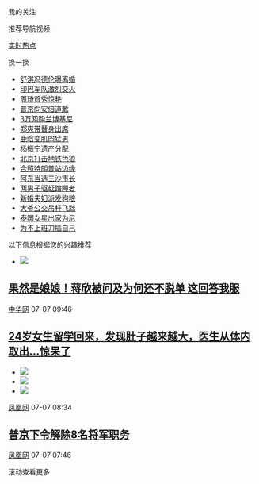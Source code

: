  

 我的关注

 推荐导航视频

 [实时热点](http://top.baidu.com/?fr=mhd_card)

<a class="hot-refresh">换一换</a>

*   [舒淇冯德伦曝离婚](https://www.baidu.com/s?cl=3&tn=baidutop10&fr=top1000&wd=%E8%88%92%E6%B7%87%E5%86%AF%E5%BE%B7%E4%BC%A6%E6%9B%9D%E7%A6%BB%E5%A9%9A&rsv_idx=2)
*   [印巴军队激烈交火](https://www.baidu.com/s?cl=3&tn=baidutop10&fr=top1000&wd=%E5%8D%B0%E5%B7%B4%E5%86%9B%E9%98%9F%E6%BF%80%E7%83%88%E4%BA%A4%E7%81%AB&rsv_idx=2)
*   [周琦首秀惊艳](https://www.baidu.com/s?cl=3&tn=baidutop10&fr=top1000&wd=%E5%91%A8%E7%90%A6%E9%A6%96%E7%A7%80%E6%83%8A%E8%89%B3&rsv_idx=2)
*   [普京向安倍道歉](https://www.baidu.com/s?cl=3&tn=baidutop10&fr=top1000&wd=%E6%99%AE%E4%BA%AC%E5%90%91%E5%AE%89%E5%80%8D%E9%81%93%E6%AD%89&rsv_idx=2)
*   [3万网购兰博基尼](https://www.baidu.com/s?cl=3&tn=baidutop10&fr=top1000&wd=3%E4%B8%87%E7%BD%91%E8%B4%AD%E5%85%B0%E5%8D%9A%E5%9F%BA%E5%B0%BC&rsv_idx=2)
*   [郑爽带替身出席](https://www.baidu.com/s?cl=3&tn=baidutop10&fr=top1000&wd=%E9%83%91%E7%88%BD%E5%B8%A6%E6%9B%BF%E8%BA%AB%E5%87%BA%E5%B8%AD&rsv_idx=2)
*   [鹿晗变肌肉猛男](https://www.baidu.com/s?cl=3&tn=baidutop10&fr=top1000&wd=%E9%B9%BF%E6%99%97%E5%8F%98%E8%82%8C%E8%82%89%E7%8C%9B%E7%94%B7&rsv_idx=2)
*   [杨振宁遗产分配](https://www.baidu.com/s?cl=3&tn=baidutop10&fr=top1000&wd=%E6%9D%A8%E6%8C%AF%E5%AE%81%E9%81%97%E4%BA%A7%E5%88%86%E9%85%8D&rsv_idx=2)
*   [北京打击地铁色狼](https://www.baidu.com/s?cl=3&tn=baidutop10&fr=top1000&wd=%E5%8C%97%E4%BA%AC%E6%89%93%E5%87%BB%E5%9C%B0%E9%93%81%E8%89%B2%E7%8B%BC&rsv_idx=2)
*   [合照特朗普站边缘](https://www.baidu.com/s?cl=3&tn=baidutop10&fr=top1000&wd=%E5%90%88%E7%85%A7%E7%89%B9%E6%9C%97%E6%99%AE%E7%AB%99%E8%BE%B9%E7%BC%98&rsv_idx=2)
*   [阿东当选三沙市长](https://www.baidu.com/s?cl=3&tn=baidutop10&fr=top1000&wd=%E9%98%BF%E4%B8%9C%E5%BD%93%E9%80%89%E4%B8%89%E6%B2%99%E5%B8%82%E9%95%BF&rsv_idx=2)
*   [两男子驱赶蹭睡者](https://www.baidu.com/s?cl=3&tn=baidutop10&fr=top1000&wd=%E4%B8%A4%E7%94%B7%E5%AD%90%E9%A9%B1%E8%B5%B6%E8%B9%AD%E7%9D%A1%E8%80%85&rsv_idx=2)
*   [新婚夫妇派发狗粮](https://www.baidu.com/s?cl=3&tn=baidutop10&fr=top1000&wd=%E6%96%B0%E5%A9%9A%E5%A4%AB%E5%A6%87%E6%B4%BE%E5%8F%91%E7%8B%97%E7%B2%AE&rsv_idx=2)
*   [大爷公交吊杆飞踹](https://www.baidu.com/s?cl=3&tn=baidutop10&fr=top1000&wd=%E5%A4%A7%E7%88%B7%E5%85%AC%E4%BA%A4%E5%90%8A%E6%9D%86%E9%A3%9E%E8%B8%B9&rsv_idx=2)
*   [泰国女星出家为尼](https://www.baidu.com/s?cl=3&tn=baidutop10&fr=top1000&wd=%E6%B3%B0%E5%9B%BD%E5%A5%B3%E6%98%9F%E5%87%BA%E5%AE%B6%E4%B8%BA%E5%B0%BC&rsv_idx=2)
*   [为不上班刀插自己](https://www.baidu.com/s?cl=3&tn=baidutop10&fr=top1000&wd=%E4%B8%BA%E4%B8%8D%E4%B8%8A%E7%8F%AD%E5%88%80%E6%8F%92%E8%87%AA%E5%B7%B1&rsv_idx=2)

 以下信息根据您的兴趣推荐

*   [![](https://ss1.baidu.com/6ONXsjip0QIZ8tyhnq/it/u=1119907843,1990191923&fm=80&w=179&h=119&img.PNG)](http://news.china.com/yule/11184455/20170707/30932719.html "果然是娘娘！蒋欣被问及为何还不脱单 这回答我服")

## [果然是娘娘！蒋欣被问及为何还不脱单 这回答我服](http://news.china.com/yule/11184455/20170707/30932719.html "果然是娘娘！蒋欣被问及为何还不脱单 这回答我服")

 [中华网](http://news.china.com/) 07-07 09:46

## [24岁女生留学回来，发现肚子越来越大，医生从体内取出...惊呆了](http://news.ifeng.com/a/20170707/51390092_0.shtml "24岁女生留学回来，发现肚子越来越大，医生从体内取出...惊呆了")

*   [![](https://ss0.baidu.com/6ONWsjip0QIZ8tyhnq/it/u=3194713818,1164878772&fm=80&w=179&h=119&img.JPEG)](http://news.ifeng.com/a/20170707/51390092_0.shtml "24岁女生留学回来，发现肚子越来越大，医生从体内取出...惊呆了")
*   [![](https://ss1.baidu.com/6ONXsjip0QIZ8tyhnq/it/u=3517190389,2389278667&fm=80&w=179&h=119&img.JPEG)](http://news.ifeng.com/a/20170707/51390092_0.shtml "24岁女生留学回来，发现肚子越来越大，医生从体内取出...惊呆了")
*   [![](https://ss0.baidu.com/6ONWsjip0QIZ8tyhnq/it/u=3929674851,1942743245&fm=80&w=179&h=119&img.JPEG)](http://news.ifeng.com/a/20170707/51390092_0.shtml "24岁女生留学回来，发现肚子越来越大，医生从体内取出...惊呆了")

 [凤凰网](http://news.ifeng.com/) 07-07 08:34

## [普京下令解除8名将军职务](http://news.ifeng.com/a/20170707/51389661_0.shtml "普京下令解除8名将军职务")

 [凤凰网](http://news.ifeng.com/) 07-07 07:46

 滚动查看更多